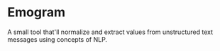 # Emogram
A small tool that'll normalize and extract values from unstructured text messages using concepts of NLP.
